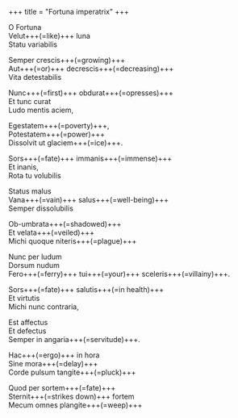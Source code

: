 +++
title = "Fortuna imperatrix"
+++

<div class="videoEmbed"  src="https://www.youtube.com/watch?v=rFF41xB6KII" caption=""></div>

O Fortuna  
Velut+++(=like)+++ luna  
Statu variabilis  

Semper crescis+++(=growing)+++  
Aut+++(=or)+++ decrescis+++(=decreasing)+++  
Vita detestabilis  

Nunc+++(=first)+++ obdurat+++(=opresses)+++  
Et tunc curat  
Ludo mentis aciem,  

Egestatem+++(=poverty)+++,  
Potestatem+++(=power)+++  
Dissolvit ut glaciem+++(=ice)+++.  

Sors+++(=fate)+++ immanis+++(=immense)+++  
Et inanis,  
Rota tu volubilis  

Status malus  
Vana+++(=vain)+++ salus+++(=well-being)+++  
Semper dissolubilis  

Ob-umbrata+++(=shadowed)+++  
Et velata+++(=veiled)+++  
Michi quoque niteris+++(=plague)+++  

Nunc per ludum  
Dorsum nudum  
Fero+++(=ferry)+++ tui+++(=your)+++ sceleris+++(=villainy)+++.  

Sors+++(=fate)+++ salutis+++(=in health)+++  
Et virtutis  
Michi nunc contraria,  

Est affectus  
Et defectus  
Semper in angaria+++(=servitude)+++.  

Hac+++(=ergo)+++ in hora  
Sine mora+++(=delay)+++  
Corde pulsum tangite+++(=pluck)+++  

Quod per sortem+++(=fate)+++  
Sternit+++(=strikes down)+++ fortem  
Mecum omnes plangite+++(=weep)+++  